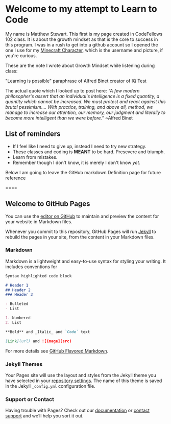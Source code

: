 # Welcome to my attempt to Learn to Code

My name is Matthew Stewart. This first is my page created in CodeFellows 102 class. It is about the growth mindset as that is the core to success in this program. I was in a rush to get into a github account so I opened the one I use for my [Minecraft Character](https://github.com/Pale-Crusader), which is the username and picture, if you're curious.

These are the note I wrote about Growth Mindset while listening during class:

"Learning is possible" paraphrase of Alfred Binet creator of IQ Test

The actual  quote which I looked up to post here:
_“A few modern philosopher's assert that an individual's intelligence is a fixed quantity, a quantity which cannot be increased. We must protest and react against this brutal pessimism.... With practice, training, and above all, method, we manage to increase our attention, our memory, our judgment and literally to become more intelligent than we were before.”_ ~Alfred Binet

## List of reminders
- If I feel like I need to give up, instead I need to try new strategy.
- These classes and coding is **MEANT** to be hard. Presevere and triumph.
- Learn from mistakes.  
- Remember though I don't know, it is merely I don't know _yet_.



Below I am going to leave the GitHub markdown Definition page for future reference

====

## Welcome to GitHub Pages

You can use the [editor on GitHub](https://github.com/Pale-Crusader/learning-journal/edit/master/README.md) to maintain and preview the content for your website in Markdown files.

Whenever you commit to this repository, GitHub Pages will run [Jekyll](https://jekyllrb.com/) to rebuild the pages in your site, from the content in your Markdown files.

### Markdown

Markdown is a lightweight and easy-to-use syntax for styling your writing. It includes conventions for

```markdown
Syntax highlighted code block

# Header 1
## Header 2
### Header 3

- Bulleted
- List

1. Numbered
2. List

**Bold** and _Italic_ and `Code` text

[Link](url) and ![Image](src)
```

For more details see [GitHub Flavored Markdown](https://guides.github.com/features/mastering-markdown/).

### Jekyll Themes

Your Pages site will use the layout and styles from the Jekyll theme you have selected in your [repository settings](https://github.com/Pale-Crusader/learning-journal/settings). The name of this theme is saved in the Jekyll `_config.yml` configuration file.

### Support or Contact

Having trouble with Pages? Check out our [documentation](https://help.github.com/categories/github-pages-basics/) or [contact support](https://github.com/contact) and we’ll help you sort it out.
